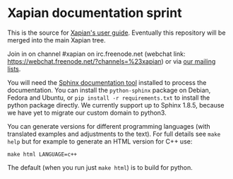 # Xapian documentation sprint

This is the source for [Xapian's user
guide](https://getting-started-with-xapian.readthedocs.org/).
Eventually this repository will be merged into the main Xapian tree.

Join in on channel #xapian on irc.freenode.net (webchat link:
https://webchat.freenode.net/?channels=%23xapian) or via [our
mailing lists](https://xapian.org/lists).

You will need the [Sphinx documentation tool](http://sphinx-doc.org/)
installed to process the documentation. You can install the `python-sphinx`
package on Debian, Fedora and Ubuntu, or `pip install -r requirements.txt`
to install the python package directly. We currently support up to Sphinx
1.8.5, because we have yet to migrate our custom domain to python3.

You can generate versions for different programming languages (with translated
examples and adjustments to the text).  For full details see `make help`
but for example to generate an HTML version for C++ use:

```
make html LANGUAGE=c++
```

The default (when you run just `make html`) is to build for python.
